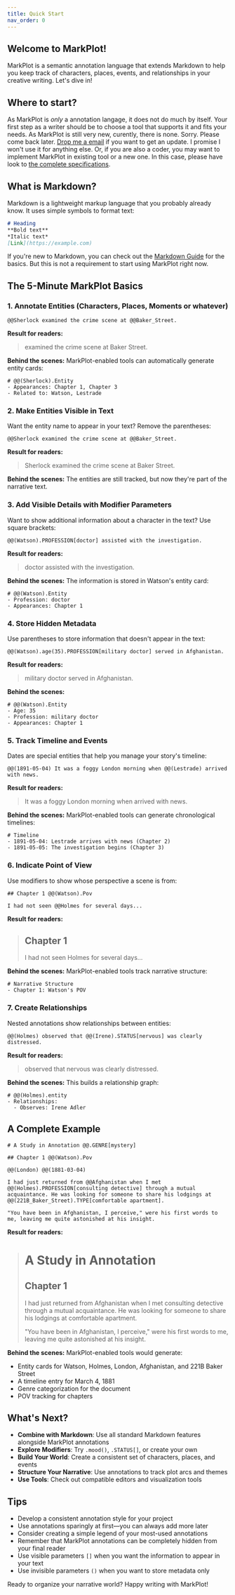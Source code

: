 ```yaml
---
title: Quick Start
nav_order: 0
---
```


## Welcome to MarkPlot!

MarkPlot is a semantic annotation language that extends Markdown to help you keep track of characters, places, events, and relationships in your creative writing. Let's dive in!

## Where to start?

As MarkPlot is _only_ a annotation langage, it does not do much by itself. Your first step as a writer should be to choose a tool that supports it and fits your needs. As MarkPlot is still very new, curently, there is none. Sorry. Please come back later. [Drop me a email](mailto:mail@stephanemourey.fr?subject=Sign%20up%20for%2%MarkPlot%20updates) if you want to get an update. I promise I won't use it for anything else. Or, if you are also a coder, you may want to implement MarkPlot in existing tool or a new one. In this case, please have look to [the complete specifications](specifications.html).

## What is Markdown?

Markdown is a lightweight markup language that you probably already know. It uses simple symbols to format text:

```markdown
# Heading
**Bold text**
*Italic text*
[Link](https://example.com)
```

If you're new to Markdown, you can check out the [Markdown Guide](https://www.markdownguide.org/basic-syntax/) for the basics. But this is not a requirement to start using MarkPlot right now.

## The 5-Minute MarkPlot Basics

### 1. Annotate Entities (Characters, Places, Moments or whatever)

```markplot
@@Sherlock examined the crime scene at @@Baker_Street.
```

**Result for readers:**
> examined the crime scene at Baker Street.

**Behind the scenes:**
MarkPlot-enabled tools can automatically generate entity cards:

```markplot
# @@(Sherlock).Entity
- Appearances: Chapter 1, Chapter 3
- Related to: Watson, Lestrade
```

### 2. Make Entities Visible in Text

Want the entity name to appear in your text? Remove the parentheses:

```markplot
@@Sherlock examined the crime scene at @@Baker_Street.
```

**Result for readers:**
> Sherlock examined the crime scene at Baker Street.

**Behind the scenes:**
The entities are still tracked, but now they're part of the narrative text.

### 3. Add Visible Details with Modifier Parameters

Want to show additional information about a character in the text? Use square brackets:

```markplot
@@(Watson).PROFESSION[doctor] assisted with the investigation.
```

**Result for readers:**
> doctor assisted with the investigation.

**Behind the scenes:**
The information is stored in Watson's entity card:

```markplot
# @@(Watson).Entity
- Profession: doctor
- Appearances: Chapter 1
```

### 4. Store Hidden Metadata

Use parentheses to store information that doesn't appear in the text:

```markplot
@@(Watson).age(35).PROFESSION[military doctor] served in Afghanistan.
```

**Result for readers:**
> military doctor served in Afghanistan.

**Behind the scenes:**
```markplot
# @@(Watson).Entity
- Age: 35
- Profession: military doctor
- Appearances: Chapter 1
```

### 5. Track Timeline and Events

Dates are special entities that help you manage your story's timeline:

```markplot
@@(1891-05-04) It was a foggy London morning when @@(Lestrade) arrived with news.
```

**Result for readers:**
> It was a foggy London morning when arrived with news.

**Behind the scenes:**
MarkPlot-enabled tools can generate chronological timelines:

```markplot
# Timeline
- 1891-05-04: Lestrade arrives with news (Chapter 2)
- 1891-05-05: The investigation begins (Chapter 3)
```

### 6. Indicate Point of View

Use modifiers to show whose perspective a scene is from:

```markplot
## Chapter 1 @@(Watson).Pov

I had not seen @@Holmes for several days...
```

**Result for readers:**
> ## Chapter 1
>
> I had not seen Holmes for several days...

**Behind the scenes:**
MarkPlot-enabled tools track narrative structure:

```markplot
# Narrative Structure
- Chapter 1: Watson's POV
```

### 7. Create Relationships

Nested annotations show relationships between entities:

```markplot
@@(Holmes) observed that @@(Irene).STATUS[nervous] was clearly distressed.
```

**Result for readers:**
> observed that nervous was clearly distressed.

**Behind the scenes:**
This builds a relationship graph:

```markplot
# @@(Holmes).entity
- Relationships:
  - Observes: Irene Adler
```

## A Complete Example

```markplot
# A Study in Annotation @@.GENRE[mystery]

## Chapter 1 @@(Watson).Pov

@@(London) @@(1881-03-04)

I had just returned from @@Afghanistan when I met @@(Holmes).PROFESSION[consulting detective] through a mutual acquaintance. He was looking for someone to share his lodgings at @@(221B_Baker_Street).TYPE[comfortable apartment].

"You have been in Afghanistan, I perceive," were his first words to me, leaving me quite astonished at his insight.
```

**Result for readers:**
> # A Study in Annotation
>
> ## Chapter 1
>
> I had just returned from Afghanistan when I met consulting detective through a mutual acquaintance. He was looking for someone to share his lodgings at comfortable apartment.
>
> "You have been in Afghanistan, I perceive," were his first words to me, leaving me quite astonished at his insight.

**Behind the scenes:**
MarkPlot-enabled tools would generate:
- Entity cards for Watson, Holmes, London, Afghanistan, and 221B Baker Street
- A timeline entry for March 4, 1881
- Genre categorization for the document
- POV tracking for chapters

## What's Next?

- **Combine with Markdown**: Use all standard Markdown features alongside MarkPlot annotations
- **Explore Modifiers**: Try `.mood()`, `.STATUS[]`, or create your own
- **Build Your World**: Create a consistent set of characters, places, and events
- **Structure Your Narrative**: Use annotations to track plot arcs and themes
- **Use Tools**: Check out compatible editors and visualization tools

## Tips

- Develop a consistent annotation style for your project
- Use annotations sparingly at first—you can always add more later
- Consider creating a simple legend of your most-used annotations
- Remember that MarkPlot annotations can be completely hidden from your final reader
- Use visible parameters `[]` when you want the information to appear in your text
- Use invisible parameters `()` when you want to store metadata only

Ready to organize your narrative world? Happy writing with MarkPlot!
